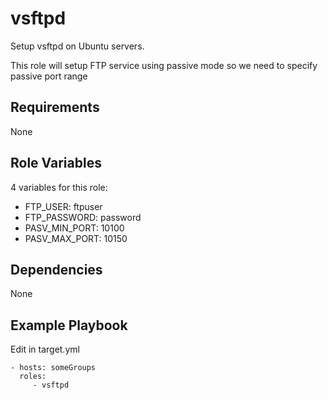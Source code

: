 vsftpd
=========

Setup vsftpd on Ubuntu servers.

This role will setup FTP service using passive mode so we need to specify passive port range

Requirements
------------

None

Role Variables
--------------

4 variables for this role:

* FTP_USER: ftpuser
* FTP_PASSWORD: password
* PASV_MIN_PORT: 10100
* PASV_MAX_PORT: 10150

Dependencies
------------

None

Example Playbook
----------------

Edit in target.yml

    - hosts: someGroups
      roles:
         - vsftpd

